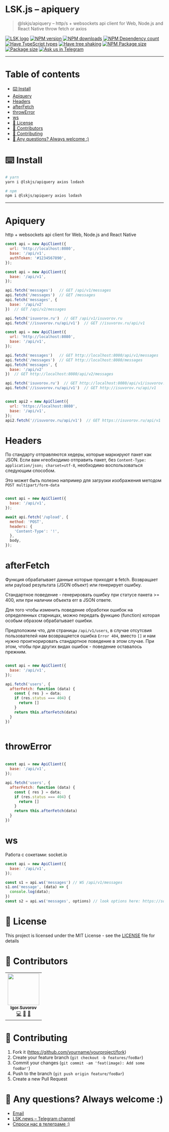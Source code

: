 # LSK.js – apiquery

> @lskjs/apiquery – http/s + websockets api client for Web, Node.js and React Native throw fetch or axios

[![LSK logo](https://badgen.net/badge/icon/MADE%20BY%20LSK?icon=zeit\&label\&color=red\&labelColor=red)](https://github.com/lskjs)
[![NPM version](https://badgen.net/npm/v/@lskjs/apiquery)](https://www.npmjs.com/package/@lskjs/apiquery)
[![NPM downloads](https://badgen.net/npm/dt/@lskjs/apiquery)](https://www.npmjs.com/package/@lskjs/apiquery)
[![NPM Dependency count](https://badgen.net/bundlephobia/dependency-count/@lskjs/apiquery)](https://bundlephobia.com/result?p=@lskjs/apiquery)
[![Have TypeScript types](https://badgen.net/npm/types/@lskjs/apiquery)](https://www.npmjs.com/package/@lskjs/apiquery)
[![Have tree shaking](https://badgen.net/bundlephobia/tree-shaking/@lskjs/apiquery)](https://bundlephobia.com/result?p=@lskjs/apiquery)
[![NPM Package size](https://badgen.net/bundlephobia/minzip/@lskjs/apiquery)](https://bundlephobia.com/result?p=@lskjs/apiquery)
[![Package size](https://badgen.net//github/license/lskjs/lskjs)](https://github.com/lskjs/lskjs/blob/master/LICENSE)
[![Ask us in Telegram](https://img.shields.io/badge/Ask%20us%20in-Telegram-brightblue.svg)](https://t.me/lskjschat)

<!-- template file="scripts/templates/preview.md" start -->

<!-- template end -->

***

<!-- # 📒 Table of contents  -->

# Table of contents

*   [⌨️ Install](#️-install)
*   [Apiquery](#apiquery)
*   [Headers](#headers)
*   [afterFetch](#afterfetch)
*   [throwError](#throwerror)
*   [ws](#ws)
*   [📖 License](#-license)
*   [👥 Contributors](#-contributors)
*   [👏 Contributing](#-contributing)
*   [📮 Any questions? Always welcome :)](#-any-questions-always-welcome-)

# ⌨️ Install

```sh
# yarn
yarn i @lskjs/apiquery axios lodash

# npm
npm i @lskjs/apiquery axios lodash
```

***

# Apiquery

http + websockets api client for Web, Node.js and React Native

```js
const api = new ApiClient({
  url: 'http://localhost:8080',
  base: '/api/v1',
  authToken: '#1234567890',
});
```

```js
const api = new ApiClient({
  base: '/api/v1',
});

api.fetch('messages')   // GET /api/v1/messages
api.fetch('/messages')  // GET /messages
api.fetch('messages', {
  base: '/api/v2'
})  // GET /api/v2/messages

api.fetch('isuvorov.ru')  // GET /api/v1/isuvorov.ru
api.fetch('//isuvorov.ru/api/v1')  // GET //isuvorov.ru/api/v1
```

```js
const api = new ApiClient({
  url: 'http://localhost:8080',
  base: '/api/v1',
});

api.fetch('messages')   // GET http://localhost:8080/api/v1/messages
api.fetch('/messages')  // GET http://localhost:8080/messages
api.fetch('messages', {
  base: '/api/v2'
})  // GET http://localhost:8080/api/v2/messages

api.fetch('isuvorov.ru')  // GET http://localhost:8080/api/v1/isuvorov.ru
api.fetch('//isuvorov.ru/api/v1')  // GET http://isuvorov.ru/api/v1


const api2 = new ApiClient({
  url: 'https://localhost:8080',
  base: '/api/v1',
});
api2.fetch('//isuvorov.ru/api/v1')  // GET https://isuvorov.ru/api/v1
```

# Headers

По стандарту отправляются хедеры, которые маркируют пакет как JSON.
Если вам нгеобходимо отправить пакет, без `Content-Type: application/json; charset=utf-8`, необходимо воспользоваться следующим способом.

Это может быть полезно например для загрузки изображения методом ` POST multipart/form-data  `

```js

const api = new ApiClient({
  base: '/api/v1',
});

await api.fetch('/upload', {
  method: 'POST',
  headers: {
    'Content-Type': '!',
  },
  body,
});

```

# afterFetch

Функция обрабатывает данные которые приходят в fetch. Возвращает или payload результата (JSON объект) или генерирует ошибку.

Стандартное поведение - генерировать ошибку при статусе пакета >= 400, или при наличии объекта err в JSON ответе.

Для того чтобы изменить поведение обработки ошибок на определенных старницах, можно передать функцию (function) которая особым образом обрабатывает ошибки.

Предположим что, для страницы `/api/v1/users`, в случае отсутсвия пользователей нам возвращяется ошибка `Error 404`, вместо `[]` и нам нужно проигнорировать стандартное поведение в этом случае. При этом, чтобы при других видах ошибок - поведение оставалось прежним.

```js

const api = new ApiClient({
  base: '/api/v1',
});

api.fetch('users', {
  afterFetch: function (data) {
    const { res } = data;
    if (res.status === 404) {
      return []
    }
    return this.afterFetch(data)
  }
})



```

# throwError

```js

const api = new ApiClient({
  base: '/api/v1',
});

api.fetch('users', {
  afterFetch: function (data) {
    const { res } = data;
    if (res.status === 404) {
      return []
    }
    return this.afterFetch(data)
  }
})

```

# ws

Работа с сокетами: socket.io

```js
const api = new ApiClient({
  base: '/api/v1',
});

const s1 = api.ws('messages') // WS /api/v1/messages
s1.on('message', (data) => {
  console.log(data);
})
const s2 = api.ws('messages', options) // look options here: https://socket.io/docs/client-api/#manager


```

# 📖 License

This project is licensed under the MIT License - see the [LICENSE](LICENSE) file for details

# 👥 Contributors

<!-- ALL-CONTRIBUTORS-LIST:START - Do not remove or modify this section -->

<!-- prettier-ignore-start -->

<!-- markdownlint-disable -->

<table>
  <tr>
    <td align="center"><a href="https://isuvorov.com"><img src="https://avatars2.githubusercontent.com/u/1056977?v=4?s=100" width="100px;" alt=""/><br /><sub><b>Igor Suvorov</b></sub></a><br /><a href="lskjs/lskjs///commits?author=isuvorov" title="Code">💻</a> <a href="#design-isuvorov" title="Design">🎨</a> <a href="#ideas-isuvorov" title="Ideas, Planning, & Feedback">🤔</a></td>
  </tr>
</table>
<!-- markdownlint-restore -->
<!-- prettier-ignore-end -->
<!-- ALL-CONTRIBUTORS-LIST:END -->

# 👏 Contributing

1.  Fork it (<https://github.com/yourname/yourproject/fork>)
2.  Create your feature branch (`git checkout -b features/fooBar`)
3.  Commit your changes (`git commit -am 'feat(image): Add some fooBar'`)
4.  Push to the branch (`git push origin feature/fooBar`)
5.  Create a new Pull Request

# 📮 Any questions? Always welcome :)

*   [Email](mailto:hi@isuvorov.com)
*   [LSK.news – Telegram channel](https://t.me/lskjs)
*   [Спроси нас в телеграме ;)](https://t.me/lskjschat)
